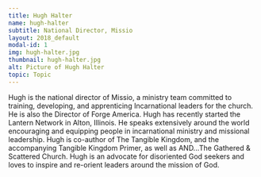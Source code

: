 ```yaml
---
title: Hugh Halter
name: hugh-halter
subtitle: National Director, Missio
layout: 2018_default
modal-id: 1
img: hugh-halter.jpg
thumbnail: hugh-halter.jpg
alt: Picture of Hugh Halter
topic: Topic
---
```


Hugh is the national director of Missio, a ministry team committed to training, developing, and apprenticing Incarnational leaders for the church. He is also the Director of Forge America. Hugh has recently started the Lantern Network in Alton, Illinois. He speaks extensively around the world encouraging and equipping people in incarnational ministry and missional leadership. Hugh is co-author of The Tangible Kingdom, and the accompanying Tangible Kingdom Primer, as well as AND...The Gathered & Scattered Church. Hugh is an advocate for disoriented God seekers and loves to inspire and re-orient leaders around the mission of God.
